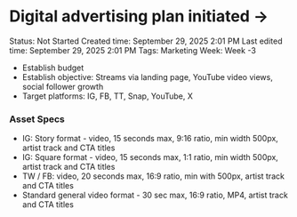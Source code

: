 # Digital advertising plan initiated →

Status: Not Started
Created time: September 29, 2025 2:01 PM
Last edited time: September 29, 2025 2:01 PM
Tags: Marketing
Week: Week -3

- Establish budget
- Establish objective: Streams via landing page, YouTube video views, social follower growth
- Target platforms: IG, FB, TT, Snap, YouTube, X

### Asset Specs

- IG: Story format - video, 15 seconds max, 9:16 ratio, min width 500px, artist track and CTA titles
- IG: Square format - video, 15 seconds max, 1:1 ratio, min width 500px, artist track and CTA titles
- TW / FB: video, 20 seconds max, 16:9 ratio, min with 500px, artist track and CTA titles
- Standard general video format - 30 sec max, 16:9 ratio, MP4, artist track and CTA titles